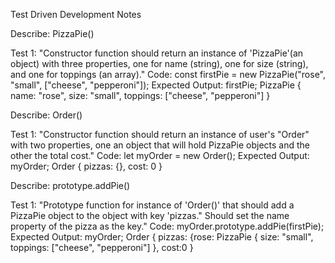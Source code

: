 Test Driven Development Notes


Describe: PizzaPie()

Test 1: "Constructor function should return an instance of 'PizzaPie'(an object) with three properties, one for name (string), one for size (string), and one for toppings (an array)."
Code: const firstPie = new PizzaPie("rose", "small", ["cheese", "pepperoni"]);
Expected Output: 
firstPie;
PizzaPie {
  name: "rose",
  size: "small",
  toppings: ["cheese", "pepperoni"]
}

Describe: Order()

Test 1: "Constructor function should return an instance of user's "Order" with two properties, one an object that will hold PizzaPie objects and the other the total cost."
Code: let myOrder = new Order();
Expected Output: 
myOrder;
Order {
  pizzas: {},
  cost: 0
}

Describe: prototype.addPie()

Test 1: "Prototype function for instance of 'Order()' that should add a PizzaPie object to the object with key 'pizzas." Should set the name property of the pizza as the key."
Code: myOrder.prototype.addPie(firstPie);
Expected Output: 
myOrder;
Order {
  pizzas: {rose: PizzaPie {
    size: "small", 
    toppings: ["cheese", "pepperoni"]
    },
  cost:0
}





